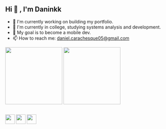 ## Hi 👋 , I'm Daninkk

- 🔭 I'm currently working on building my portfolio.
- 🌱 I'm currently in college, studying systems analysis and development.
- 🎯 My goal is to become a mobile dev.
- 📫 How to reach me: daniel.carachesque05@gmail.com
<!-- - 😄 Pronouns: ...
- ⚡ Fun fact: ... -->
<div>
  <img height = "180em" src = "https://github-readme-stats.vercel.app/api?username=daninhel&theme=dark&count_private=true&include_all_commits=true">
  <img height = "180em" src = "https://github-readme-stats.vercel.app/api/top-langs/?username=daninhel&layout=compact&theme=dark">
</div>

##

<div>
  <a href ="https://www.instagram.com/carachesque_/" ><img height = "30" src = "https://img.shields.io/badge/Instagram-E4405F?style=for-the-badge&logo=instagram&logoColor=white"></a>
  <a href ="https://x.com/Daninkk_" ><img height = "30" src = "https://img.shields.io/badge/Twitter-1DA1F2?style=for-the-badge&logo=twitter&logoColor=white"></a>
  <a href ="https://www.linkedin.com/in/danielcarachesque/" ><img height = "30" src = "https://img.shields.io/badge/LinkedIn-0077B5?style=for-the-badge&logo=linkedin&logoColor=white"></a>
</div>
